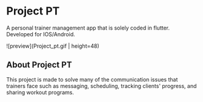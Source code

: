 # Project PT

A personal trainer management app that is solely coded in flutter. Developed for IOS/Android.

![preview](Project_pt.gif | height=48)

## About Project PT

This project is made to solve many of the communication issues that trainers face such as messaging, scheduling, tracking clients' progress, and sharing workout programs.
